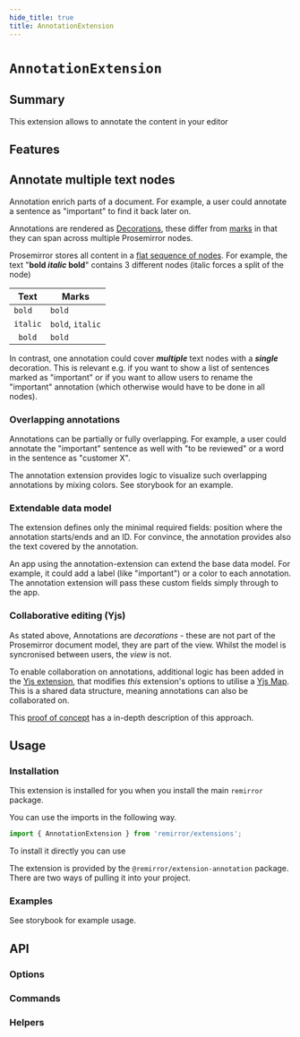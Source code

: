 ```yaml
---
hide_title: true
title: AnnotationExtension
---
```


# `AnnotationExtension`

## Summary

This extension allows to annotate the content in your editor

## Features

## Annotate multiple text nodes

Annotation enrich parts of a document. For example, a user could annotate a sentence as "important" to find it back later on.

Annotations are rendered as [Decorations](https://prosemirror.net/docs/ref/#view.Decorations), these differ from [marks](https://prosemirror.net/docs/ref/#model.Mark) in that they can span across multiple Prosemirror nodes.

Prosemirror stores all content in a [flat sequence of nodes](https://prosemirror.net/docs/guide/#doc). For example, the text "**bold _italic_ bold**" contains 3 different nodes (italic forces a split of the node)

| Text     | Marks            |
| -------- | ---------------- |
| `bold `  | `bold`           |
| `italic` | `bold`, `italic` |
| ` bold`  | `bold`           |

In contrast, one annotation could cover **_multiple_** text nodes with a **_single_** decoration. This is relevant e.g. if you want to show a list of sentences marked as "important" or if you want to allow users to rename the "important" annotation (which otherwise would have to be done in all nodes).

### Overlapping annotations

Annotations can be partially or fully overlapping. For example, a user could annotate the "important" sentence as well with "to be reviewed" or a word in the sentence as "customer X".

The annotation extension provides logic to visualize such overlapping annotations by mixing colors. See storybook for an example.

### Extendable data model

The extension defines only the minimal required fields: position where the annotation starts/ends and an ID. For convince, the annotation provides also the text covered by the annotation.

An app using the annotation-extension can extend the base data model. For example, it could add a label (like "important") or a color to each annotation. The annotation extension will pass these custom fields simply through to the app.

### Collaborative editing (Yjs)

As stated above, Annotations are _decorations_ - these are not part of the Prosemirror document model, they are part of the view. Whilst the model is syncronised between users, the _view_ is not.

To enable collaboration on annotations, additional logic has been added in the [Yjs extension](https://github.com/remirror/remirror/tree/main/packages/remirror__extension-yjs#readme), that modifies _this_ extension's options to utilise a [Yjs Map](https://docs.yjs.dev/api/shared-types/y.map). This is a shared data structure, meaning annotations can also be collaborated on.

This [proof of concept](https://github.com/collaborne/remirror-yjs-webrtc-demo/#readme) has a in-depth description of this approach.

## Usage

### Installation

This extension is installed for you when you install the main `remirror` package.

You can use the imports in the following way.

```ts
import { AnnotationExtension } from 'remirror/extensions';
```

To install it directly you can use

The extension is provided by the `@remirror/extension-annotation` package. There are two ways of pulling it into your project.

### Examples

See storybook for example usage.

## API

### Options

### Commands

### Helpers
